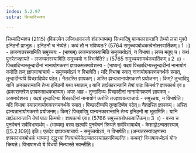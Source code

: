 ```yaml
---
index: 5.2.97
sutra: सिध्मादिभ्यश्च

---
```

सिध्मादिभ्यश्च (2115) (विकल्पेन लज्विधायकत्वे शंकाभाष्यम्) सिध्मादिषु यान्यकारान्तानि तेभ्यो लचा मुक्ते इनिठनौ प्राप्नुतः। इनिठनौ च नेष्येते। कथं तौ न भविष्यतः? (5764 समुच्चयबोधकत्वेनोत्तरवार्तिकम्॥ 1 ॥) - लजन्यतरस्यामिति समुच्चयः - (भाष्यम्) लजन्यतरस्यामिति समुच्चयोऽयं, न विभाषा। लच्च मतुप् च। कथं पुनरेतज्ज्ञायते - लजन्यतरस्यामिति समुच्चयो न विभाषेति?। (5765 समुच्चयसमर्थकवार्तिकम्॥ 2 ॥) - पिच्छादिभ्यस्तुन्दादीनां नानायोगकरणं ज्ञापकमसमावेशस्य - (भाष्यम्) यदयं पिच्छादिभ्यस्तुन्दादीनां नानायोगं करोति तज् ज्ञापयत्याचार्यः - समुच्चयोऽयं न विभाषेति। यदि विभाषा स्यात् नानायोगकरणमनर्थकं स्यात्, तुन्दादीन्यपि पिच्छादिष्वेव पठेत्। नैतदस्ति ज्ञापकम्। अस्ति ह्यन्यन्नानायोगकरणे प्रयोजनम्। किम्? तुन्दादिषु यानि अनकारान्तानि तेभ्य इनिठनौ यथा स्याताम्॥ यानि तर्ह्यकारान्तानि तेषां पाठः किमर्थः? ज्ञापकार्थ एव॥ (प्रकारान्तरेण ज्ञापकसाधकभाष्यम्) अपर आह - तुन्दादिभ्यः पिच्छादीनां नानायोगकरणं ज्ञापकम् - असमावेशस्य। यदयं तुन्दादिभ्यः पिच्छादीनां नानायोगं करोति तज्ज्ञापयत्याचार्यः - समुच्चयः, न विभाषेति। यदि विभाषा स्यान्नानायोगकरणमनर्थके स्यात्। पिच्छादीन्यपि तुन्दादिष्वेव पठेत्॥ नैतदस्ति ज्ञापकम्। अस्ति ह्यन्यन्नानायोगकरणे प्रयोजनम्। किम्? पिच्छादिषु यान्यनकारान्तानि तेभ्य इनिठनौ मा भूतामिति। यानि तर्ह्यकारान्तानि तेषां पाठः किमर्थः। ज्ञापकार्थ एव॥ (5766 समुच्चयबोधकवार्तिकम्॥ 3 ॥) - वस्य च पुनर्वचनं सर्वविभाषार्थम् - (भाष्यम्) वस्य खल्वपि पुनर्वचनं क्रियते सर्वविभाषार्थम् - केशाद्वोऽन्यतरस्याम् [[5.2.109]] इति। एतदेव ज्ञापयत्याचार्यः - समुच्चयोऽयं, न विभाषेति॥ (अन्यतरस्यांग्रहणस्य ज्ञापकाभावबोधकं भाष्यम्) द्युद्रुभ्यां नित्यार्थमेकेऽन्यतरस्यांग्रहणमिच्छन्ति। कथम्? विभाषामध्येऽयं योगः क्रियते। विभाषामध्ये ये विधयो नित्यास्ते भवन्तीति॥